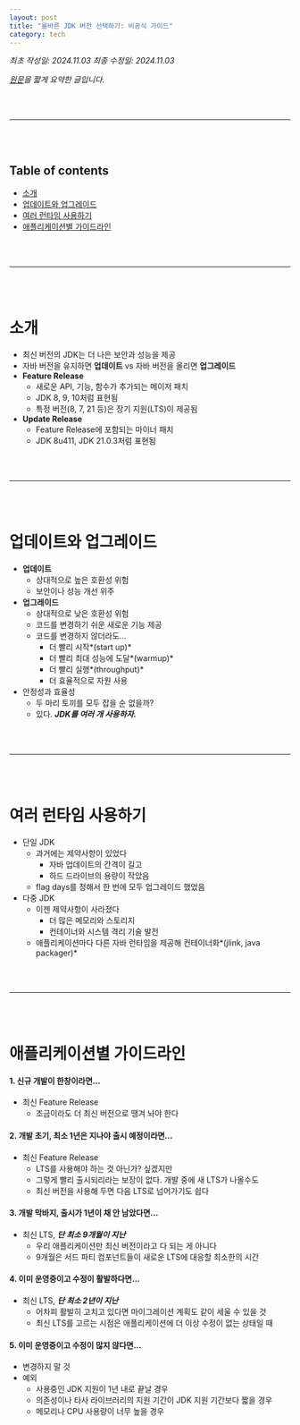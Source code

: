 ```yaml
---
layout: post
title: "올바른 JDK 버전 선택하기: 비공식 가이드"
category: tech
---
```


*최초 작성일: 2024.11.03 최종 수정일: 2024.11.03*

*[원문](https://blogs.oracle.com/java/post/choosing-the-right-jdk-version)을 짧게 요약한 글입니다.*

<br><br>

---

<br><br>


## Table of contents
- [소개](#소개)
- [업데이트와 업그레이드](#업데이트와-업그레이드)
- [여러 런타임 사용하기](#여러-런타임-사용하기)
- [애플리케이션별 가이드라인](#애플리케이션별-가이드라인)

<br><br>

---

<br><br>


# 소개

- 최신 버전의 JDK는 더 나은 보안과 성능을 제공
- 자바 버전을 유지하면 **업데이트** vs 자바 버전을 올리면 **업그레이드**
- **Feature Release**
    - 새로운 API, 기능, 함수가 추가되는 메이저 패치
    - JDK 8, 9, 10처럼 표현됨
    - 특정 버전(8, 7, 21 등)은 장기 지원(LTS)이 제공됨
- **Update Release**
    - Feature Release에 포함되는 마이너 패치
    - JDK 8u411, JDK 21.0.3처럼 표현됨

<br><br>

---

<br><br>


# 업데이트와 업그레이드

- **업데이트**
    - 상대적으로 높은 호환성 위험
    - 보안이나 성능 개선 위주
- **업그레이드**
    - 상대적으로 낮은 호환성 위험
    - 코드를 변경하기 쉬운 새로운 기능 제공
    - 코드를 변경하지 않더라도...
        - 더 빨리 시작*(start up)*
        - 더 빨리 최대 성능에 도달*(warmup)*
        - 더 빨리 실행*(throughput)*
        - 더 효율적으로 자원 사용
- 안정성과 효율성
    - 두 마리 토끼를 모두 잡을 순 없을까?
    - 있다. ***JDK를 여러 개 사용하자.***

<br><br>

---

<br><br>


# 여러 런타임 사용하기

- 단일 JDK
    - 과거에는 제약사항이 있었다
        - 자바 업데이트의 간격이 길고
        - 하드 드라이브의 용량이 작았음
    - flag days를 정해서 한 번에 모두 업그레이드 했었음
- 다중 JDK
    - 이젠 제약사항이 사라졌다
        - 더 많은 메모리와 스토리지
        - 컨테이너와 시스템 격리 기술 발전
    - 애플리케이션마다 다른 자바 런타임을 제공해 컨테이너화*(jlink, java packager)*

<br><br>

---

<br><br>


# 애플리케이션별 가이드라인

#### 1. 신규 개발이 한창이라면...
- 최신 Feature Release
    - 조금이라도 더 최신 버전으로 땡겨 놔야 한다


#### 2. 개발 초기, 최소 1년은 지나야 출시 예정이라면...

- 최신 Feature Release
    - LTS를 사용해야 하는 것 아닌가? 싶겠지만
    - 그렇게 빨리 출시되리라는 보장이 없다. 개발 중에 새 LTS가 나올수도
    - 최신 버전을 사용해 두면 다음 LTS로 넘어가기도 쉽다


#### 3. 개발 막바지, 출시가 1년이 채 안 남았다면...

- 최신 LTS, ***단 최소 9개월이 지난***
    - 우리 애플리케이션만 최신 버전이라고 다 되는 게 아니다
    - 9개월은 서드 파티 컴포넌트들이 새로운 LTS에 대응할 최소한의 시간


#### 4. 이미 운영중이고 수정이 활발하다면...

- 최신 LTS, ***단 최소 2년이 지난***
    - 어차피 활발히 고치고 있다면 마이그레이션 계획도 같이 세울 수 있을 것
    - 최신 LTS를 고르는 시점은 애플리케이션에 더 이상 수정이 없는 상태일 때


#### 5. 이미 운영중이고 수정이 많지 않다면...

- 변경하지 말 것
- 예외
    - 사용중인 JDK 지원이 1년 내로 끝날 경우
    - 의존성이나 타사 라이브러리의 지원 기간이 JDK 지원 기간보다 짧을 경우
    - 메모리나 CPU 사용량이 너무 높을 경우